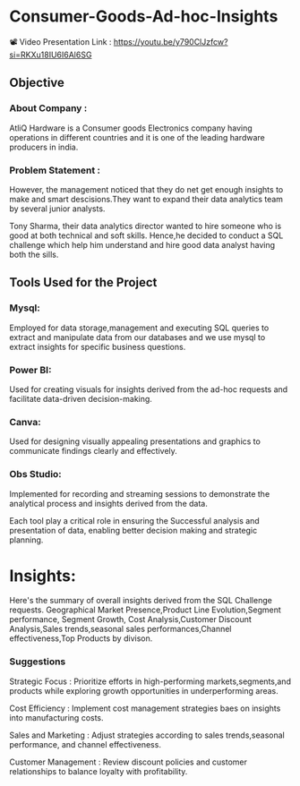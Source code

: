 # Consumer-Goods-Ad-hoc-Insights
📽️ Video Presentation Link : https://youtu.be/y790ClJzfcw?si=RKXu18IU6I6Al6SG

## Objective
### About Company :

AtliQ Hardware is a Consumer goods Electronics company having operations in different countries and it is one of the leading hardware producers in india.
                                  
### Problem Statement :

However, the management noticed that they do net get enough insights to make and smart descisions.They want to expand their data analytics team by several junior analysts.

Tony Sharma, their data analytics director wanted to hire someone who is good at both technical and soft skills. Hence,he decided to conduct a SQL challenge which help him understand  and hire good data analyst having both the sills.

## Tools Used for the Project

### Mysql:
   Employed for data storage,management and executing SQL queries to extract and manipulate data from our databases and we use mysql to extract insights for specific business questions.
 ### Power BI:
   Used for creating visuals for insights derived from the ad-hoc requests and facilitate data-driven decision-making.                                                                                       
 ### Canva:
   Used for designing visually appealing presentations and graphics to communicate findings clearly and effectively. 
### Obs Studio:
Implemented for recording and streaming sessions to demonstrate the analytical process and insights derived from the data.


Each tool play a critical role in ensuring the Successful analysis and presentation of data, enabling better decision making and strategic planning.

# Insights:
  Here's the summary of overall insights derived from the SQL Challenge requests.
  Geographical Market Presence,Product Line Evolution,Segment performance, Segment Growth, Cost Analysis,Customer Discount Analysis,Sales trends,seasonal sales performances,Channel effectiveness,Top Products by divison.
### Suggestions
Strategic Focus :
Prioritize efforts in high-performing markets,segments,and products while exploring growth opportunities in underperforming areas.

Cost Efficiency :
 Implement cost management strategies baes on insights into manufacturing costs.


Sales and Marketing : 
 Adjust strategies according to sales trends,seasonal performance, and channel effectiveness.

 Customer Management :
Review discount policies and customer relationships to balance loyalty with profitability.

                                                        
                                                                                                        
                                 
